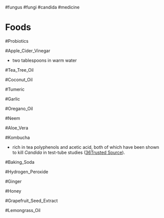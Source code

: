 #fungus #fungi #candida #medicine 






# Foods

#Probiotics

#Apple_Cider_Vinegar 
- two tablespoons in warm water

#Tea_Tree_Oil

#Coconut_Oil 


#Tumeric 


#Garlic 


#Oregano_Oil


#Neem 


#Aloe_Vera


#Kombucha
- rich in tea polyphenols and acetic acid, both of which have been shown to  kill _Candida_ in test-tube studies ([36Trusted Source](http://onlinelibrary.wiley.com/doi/10.1111/j.1745-4514.2011.00629.x/abstract)).

#Baking_Soda


#Hydrogen_Peroxide


#Ginger 


#Honey



#Grapefruit_Seed_Extract


#Lemongrass_Oil


